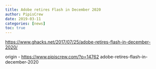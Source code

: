 ```yaml
---
title: Adobe retires Flash in December 2020
author: PipisCrew
date: 2019-03-11
categories: [news]
toc: true
---
```


https://www.ghacks.net/2017/07/25/adobe-retires-flash-in-december-2020/

origin - https://www.pipiscrew.com/?p=14762 adobe-retires-flash-in-december-2020